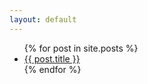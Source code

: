 ```yaml
---
layout: default
---
```


<ul class="posts-list">
    {% for post in site.posts %}
        <li><a href="{{ post.url | relative_url }}">{{ post.title }}</a></li>
    {% endfor %}
</ul>